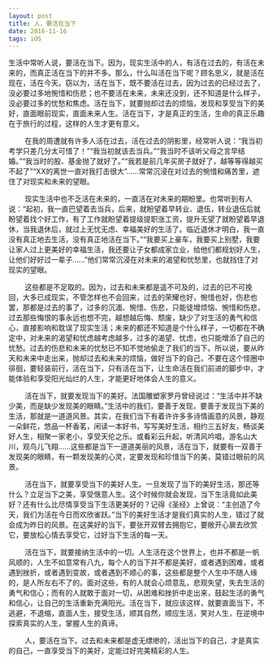 ```yaml
---
layout: post
title: 人，要活在当下
date: 2016-11-16 
tags: iOS    
---
```


 生活中常听人说，要活在当下。因为，现实生活中的人，有活在过去的，有活在未来的，而真正活在当下的并不多。那么，什么叫活在当下呢？顾名思义，就是活在现在，活在今天。窃以为，活在当下，既不要活在过去，因为过去的已经过去了，没必要过多地惋惜和伤悲；也不要活在未来，未来还没到，还不知道是什么样子，没必要过多的忧愁和焦虑。活在当下，就要抛却过去的烦恼，发现和享受当下的美好，直面眼前现实，直面未来人生。活在当下，才是真正的生活，生命的真正乐趣在于旅行的过程，这样的人生才更有意义。

　　 在我的周遭就有许多人活在过去，活在过去的阴影里，经常听人说：“我当初考学只差几分太可惜了！”“我当初就该去当兵。”“我当时不该听父母之言早结婚。”“我当时的股、基金抛了就好了。”“我若是前几年买房子就好了，越等等得越买不起了”“XX的离世一直对我打击很大”……常常沉浸在对过去的惋惜和痛苦里，遮住了对现实和未来的望眼。

　　 现实生活中也不乏活在未来的，一直活在对未来的期盼里。也常听到有人说：“起初，我一直巴望着去当兵，后来，就盼望着早转业、退伍，转业退伍后就盼望着找个好工作，有了工作就盼望着提级提职涨工资，提升无望了就盼望着早退休，当我退休后，就过上无忧无虑、幸福美好的生活了。临近退休才明白，我一直没有真正地去生活，没有真正地活在当下。”“我要买上豪车，我要买上别墅，我要让家人过上更美好的幸福生活，我还要让子女都成家立业，给他们都规划好人生，让他们好好过一辈子……”他们常常沉浸在对未来的渴望和忧愁里，也就挡住了对现实的望眼。

　　 这些都是不足取的。因为，过去和未来都是遥不可及的，过去的已不可挽回，大多已成现实，不管怎样也不会回来，过去的荣耀也好，惋惜也好，伤悲也罢，那都是过去的事了，过多的沉湎、惋惜、伤悲，只能徒增烦恼、惋惜和伤悲，过去那些悔恨的事永远也想不完，越想越后悔、颓废，缺少了对生活的勇气和信心，直接影响和耽误了现实生活；未来的都还不知道是个什么样子，一切都在不确定中，对未来的渴望和忧虑越考虑越多，过多的渴望、忧虑，也只能增添了自己的忧愁。过去的伤悲和未来的忧愁已不知不觉地偷走了我们的当下。所以说，要从昨天和未来中走出来，抛却过去和未来的烦恼，做好当下的自己，不要在这个怪圈中徘徊，要轻装前行，活在当下，只有活在当下，让生命活在我们前进的脚步中，才能体验和享受阳光灿烂的人生，才能更好地体会人生的意义。

　　 活在当下，就要发现当下的美好。法国雕塑家罗丹曾经说过：“生活中并不缺少美，而是缺少发现美的眼睛。”生活中的我们，要善于发现，要善于发现当下美的生活，那就是一道道风景。其实，在我们当下有着许许多多诗情画意的风景，静观一朵鲜花，悠品一杯香茗，闲读一本好书，写写美好生活，相约三五好友，畅谈美好人生，相聚一家老小，享受天伦之乐。或看彩云升起，听清风吟唱，游名山大川，观鸟儿飞翔……这些都是当下一道道美丽的风景，活在当下，就要有一双善于发现美的眼睛，有一颗发现美的心灵，定要发现和珍惜当下的美，莫错过眼前的风景。

　　 活在当下，就要享受当下的美好人生。一旦发现了当下的美好生活，那还等什么？立足当下之美，享受惬意人生。这个时候你就会发现，当下生活竟如此美好？还有什么比尽情享受当下生活更美好的？记得《圣经》上曾说：“主创造了今天，我们为活在今日而欢欣雀跃。”当下的美好生活才是我们真实的人生，错过了就会成为昨日的风景。在这美好的当下，要张开双臂去拥抱它，要敞开心扉去欣赏它，要放松心情去享受它，过好当下生活的每一天。

　　 活在当下，就要接纳生活中的一切。人生活在这个世界上，也并不都是一帆风顺的，人生不如意常有八九，每个人的当下并不都是美好，或者遇到困难，或者遇到挫折，或者遇到变故，或者遇到不顺心的事，这些都是整个人生中不随人缘的，是人所左右不了的。面对这些，有的人就会心烦意乱，悲观失望，失去生活的勇气和信心；而有的人就敢于面对一切，从困难和挫折中走出来，鼓起生活的勇气和信心，让自己的生活重新充满阳光。活在当下，就应该这样，就要直面当下，不逃避，不退缩，直面人生，接受生活，顺其自然，顺应生活，笑对人生，在逆境中探索真实的人生，掌握人生的真谛。

　　 人，要活在当下。过去和未来都是虚无缥缈的，活出当下的自己，才是真实的自己，一直享受当下的美好，定能过好完美精彩的人生。







